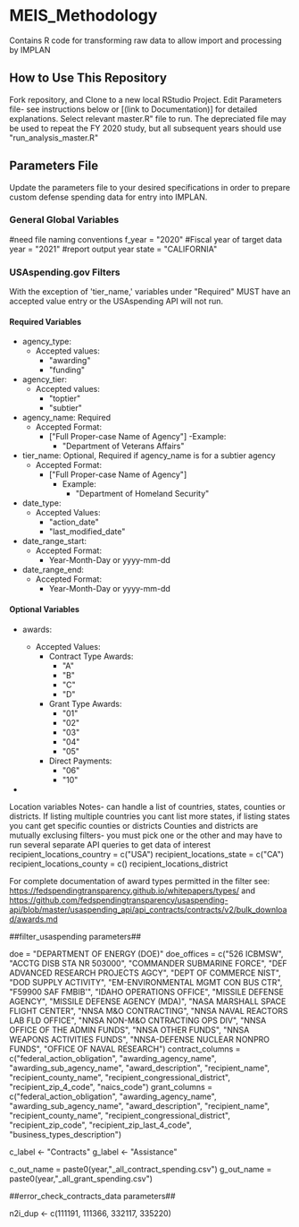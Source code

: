 # MEIS_Methodology
Contains R code for transforming raw data to allow import and processing by IMPLAN 

## How to Use This Repository
Fork repository, and Clone to a new local RStudio Project.
Edit Parameters file- see instructions below or [(link to Documentation)] for detailed explanations.
Select relevant master.R" file to run. The depreciated file may be used to repeat the FY 2020 study, but all subsequent years should use "run_analysis_master.R"


## Parameters File
Update the parameters file to your desired specifications in order to prepare custom defense spending data for entry into IMPLAN. 

### General Global Variables


#need file naming conventions
f_year = "2020" #Fiscal year of target data 
year = "2021" #report output year
state = "CALIFORNIA"

### USAspending.gov Filters
With the exception of 'tier_name,' variables under "Required" MUST have an accepted value entry or the USAspending API will not run.

#### Required Variables
- agency_type: 
  - Accepted values:
    - "awarding"
    - "funding"
- agency_tier: 
  - Accepted values:
    - "toptier"
    - "subtier" 
- agency_name: Required
  - Accepted Format:
    - ["Full Proper-case Name of Agency"]
      -Example:
        - "Department of Veterans Affairs" 
- tier_name: Optional, Required if agency_name is for a subtier agency
  - Accepted Format:
    - ["Full Proper-case Name of Agency"]
      - Example:
        - "Department of Homeland Security"
- date_type:
  - Accepted Values:
    - "action_date"
    - "last_modified_date"
- date_range_start:
  - Accepted Format: 
    - Year-Month-Day or yyyy-mm-dd 
- date_range_end:
  - Accepted Format: 
    - Year-Month-Day or yyyy-mm-dd 

#### Optional Variables
- awards: 
  - Accepted Values:
    - Contract Type Awards:
      - "A" 
      - "B" 
      - "C" 
      - "D"
    - Grant Type Awards:
      - "01" 
      - "02" 
      - "03" 
      - "04" 
      - "05" 
    - Direct Payments:  
      - "06" 
      - "10" 

-

Location variables
Notes- can handle a list of countries, states, counties or districts. If listing multiple countries you cant list more states, if listing states you cant get specific counties or districts
Counties and districts are mutually exclusing filters- you must pick one or the other and may have to run several separate API queries to get data of interest
recipient_locations_country = c("USA")
recipient_locations_state = c("CA")
recipient_locations_county = c()
recipient_locations_district

For complete documentation of award types permitted in the filter see: https://fedspendingtransparency.github.io/whitepapers/types/ and https://github.com/fedspendingtransparency/usaspending-api/blob/master/usaspending_api/api_contracts/contracts/v2/bulk_download/awards.md

##filter_usaspending parameters##

doe = "DEPARTMENT OF ENERGY (DOE)"
doe_offices = c("526 ICBMSW", "ACCTG DISB STA NR 503000", "COMMANDER SUBMARINE FORCE",
                        "DEF ADVANCED RESEARCH PROJECTS AGCY", "DEPT OF COMMERCE NIST", "DOD SUPPLY ACTIVITY",
                        "EM-ENVIRONMENTAL MGMT CON BUS CTR", "F59900 SAF FMBIB'", "IDAHO OPERATIONS OFFICE",
                        "MISSILE DEFENSE AGENCY", "MISSILE DEFENSE AGENCY (MDA)", "NASA MARSHALL SPACE FLIGHT CENTER",
                        "NNSA M&O CONTRACTING", "NNSA NAVAL REACTORS LAB FLD OFFICE", "NNSA NON-M&O CNTRACTING OPS DIV",
                        "NNSA OFFICE OF THE ADMIN FUNDS", "NNSA OTHER FUNDS", "NNSA WEAPONS ACTIVITIES FUNDS",
                        "NNSA-DEFENSE NUCLEAR NONPRO FUNDS", "OFFICE OF NAVAL RESEARCH")
contract_columns = c("federal_action_obligation", "awarding_agency_name", "awarding_sub_agency_name", "award_description", "recipient_name", "recipient_county_name", "recipient_congressional_district", "recipient_zip_4_code", "naics_code")
grant_columns = c("federal_action_obligation", "awarding_agency_name", "awarding_sub_agency_name", "award_description", "recipient_name", "recipient_county_name", "recipient_congressional_district", "recipient_zip_code", "recipient_zip_last_4_code", "business_types_description")

c_label <- "Contracts"
g_label <- "Assistance" 

c_out_name = paste0(year,"_all_contract_spending.csv")
g_out_name = paste0(year,"_all_grant_spending.csv")


##error_check_contracts_data parameters##

n2i_dup <- c(111191, 111366, 332117, 335220)

